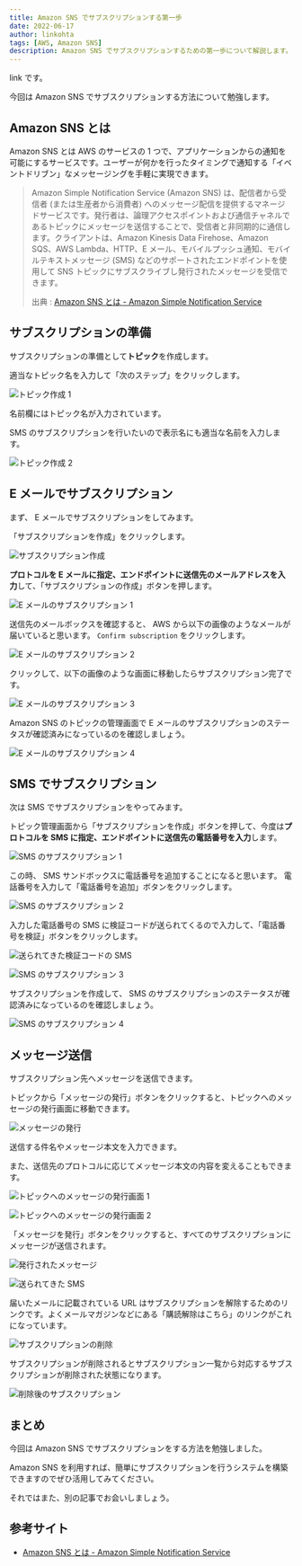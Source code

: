 ```yaml
---
title: Amazon SNS でサブスクリプションする第一歩
date: 2022-06-17
author: linkohta
tags: [AWS, Amazon SNS]
description: Amazon SNS でサブスクリプションするための第一歩について解説します。
---
```


link です。

今回は Amazon SNS でサブスクリプションする方法について勉強します。

## Amazon SNS とは

Amazon SNS とは AWS のサービスの 1 つで、アプリケーションからの通知を可能にするサービスです。ユーザーが何かを行ったタイミングで通知する「イベントドリブン」なメッセージングを手軽に実現できます。

>Amazon Simple Notification Service (Amazon SNS) は、配信者から受信者 (または生産者から消費者) へのメッセージ配信を提供するマネージドサービスです。発行者は、論理アクセスポイントおよび通信チャネルであるトピックにメッセージを送信することで、受信者と非同期的に通信します。クライアントは、Amazon Kinesis Data Firehose、Amazon SQS、AWS Lambda、HTTP、E メール、モバイルプッシュ通知、モバイルテキストメッセージ (SMS) などのサポートされたエンドポイントを使用して SNS トピックにサブスクライブし発行されたメッセージを受信できます。
>
>出典 : [Amazon SNS とは - Amazon Simple Notification Service](https://docs.aws.amazon.com/ja_jp/sns/latest/dg/welcome.html)

## サブスクリプションの準備

サブスクリプションの準備として**トピック**を作成します。

適当なトピック名を入力して「次のステップ」をクリックします。

![トピック作成 1](images\2022-05-06_21h26_01.png)

名前欄にはトピック名が入力されています。

SMS のサブスクリプションを行いたいので表示名にも適当な名前を入力します。

![トピック作成 2](images\2022-05-06_21h27_51.png)

## E メールでサブスクリプション

まず、 E メールでサブスクリプションをしてみます。

「サブスクリプションを作成」をクリックします。

![サブスクリプション作成](images\2022-05-06_21h28_38.png)

**プロトコルを E メールに指定、エンドポイントに送信先のメールアドレスを入力**して、「サブスクリプションの作成」ボタンを押します。

![E メールのサブスクリプション 1](images\2022-05-06_22h29_49.png)

送信先のメールボックスを確認すると、 AWS から以下の画像のようなメールが届いていると思います。 `Confirm subscription` をクリックします。

![E メールのサブスクリプション 2](images\2022-05-06_22h30_33.png)

クリックして、以下の画像のような画面に移動したらサブスクリプション完了です。

![E メールのサブスクリプション 3](images\2022-05-06_22h30_48.png)

Amazon SNS のトピックの管理画面で E メールのサブスクリプションのステータスが確認済みになっているのを確認しましょう。

![E メールのサブスクリプション 4](images\2022-05-06_22h31_06.png)

## SMS でサブスクリプション

次は SMS でサブスクリプションをやってみます。

トピック管理画面から「サブスクリプションを作成」ボタンを押して、今度は**プロトコルを SMS に指定、エンドポイントに送信先の電話番号を入力**します。

![SMS のサブスクリプション 1](images\2022-05-06_22h33_04.png)

この時、 SMS サンドボックスに電話番号を追加することになると思います。
電話番号を入力して「電話番号を追加」ボタンをクリックします。

![SMS のサブスクリプション 2](images\2022-05-06_22h32_02.png)

入力した電話番号の SMS に検証コードが送られてくるので入力して、「電話番号を検証」ボタンをクリックします。

![送られてきた検証コードの SMS](images\sms1.png)

![SMS のサブスクリプション 3](images\2022-05-06_22h32_36.png)

サブスクリプションを作成して、 SMS のサブスクリプションのステータスが確認済みになっているのを確認しましょう。

![SMS のサブスクリプション 4](images\2022-05-06_22h33_35.png)

## メッセージ送信

サブスクリプション先へメッセージを送信できます。

トピックから「メッセージの発行」ボタンをクリックすると、トピックへのメッセージの発行画面に移動できます。

![メッセージの発行](images/2022-05-10_11h47_09.png)

送信する件名やメッセージ本文を入力できます。

また、送信先のプロトコルに応じてメッセージ本文の内容を変えることもできます。

![トピックへのメッセージの発行画面 1](images/2022-05-10_12h01_39.png)

![トピックへのメッセージの発行画面 2](images/2022-05-10_12h01_11.png)

「メッセージを発行」ボタンをクリックすると、すべてのサブスクリプションにメッセージが送信されます。

![発行されたメッセージ](images/2022-05-10_12h02_33.png)

![送られてきた SMS](images\sms2.png)

届いたメールに記載されている URL はサブスクリプションを解除するためのリンクです。よくメールマガジンなどにある「購読解除はこちら」のリンクがこれになっています。

![サブスクリプションの削除](images/2022-05-10_12h02_38.png)

サブスクリプションが削除されるとサブスクリプション一覧から対応するサブスクリプションが削除された状態になります。

![削除後のサブスクリプション](images/2022-05-10_17h08_52.png)

## まとめ

今回は Amazon SNS でサブスクリプションをする方法を勉強しました。

Amazon SNS を利用すれば、簡単にサブスクリプションを行うシステムを構築できますのでぜひ活用してみてください。

それではまた、別の記事でお会いしましょう。

## 参考サイト

- [Amazon SNS とは - Amazon Simple Notification Service](https://docs.aws.amazon.com/ja_jp/sns/latest/dg/welcome.html)